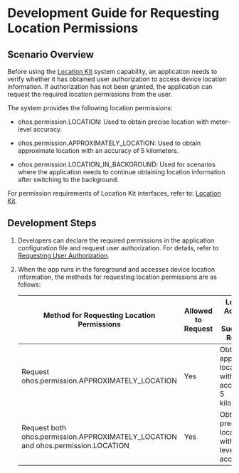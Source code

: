 # Development Guide for Requesting Location Permissions

## Scenario Overview

Before using the [Location Kit](../../../API_Reference/source_en/LocationKit/cj-apis-geo_location_manager.md) system capability, an application needs to verify whether it has obtained user authorization to access device location information. If authorization has not been granted, the application can request the required location permissions from the user.

The system provides the following location permissions:

- ohos.permission.LOCATION: Used to obtain precise location with meter-level accuracy.

- ohos.permission.APPROXIMATELY_LOCATION: Used to obtain approximate location with an accuracy of 5 kilometers.

- ohos.permission.LOCATION_IN_BACKGROUND: Used for scenarios where the application needs to continue obtaining location information after switching to the background.

For permission requirements of Location Kit interfaces, refer to: [Location Kit](../../../API_Reference/source_en/LocationKit/cj-apis-geo_location_manager.md).

## Development Steps

1. Developers can declare the required permissions in the application configuration file and request user authorization. For details, refer to [Requesting User Authorization](../security/AccessToken/cj-request-user-authorization.md#requesting-user-authorization).

2. When the app runs in the foreground and accesses device location information, the methods for requesting location permissions are as follows:

   | Method for Requesting Location Permissions | Allowed to Request | Location Accuracy After Successful Request |
   | -------- | -------- | -------- |
   | Request ohos.permission.APPROXIMATELY_LOCATION | Yes | Obtain approximate location with an accuracy of 5 kilometers. |
   | Request both ohos.permission.APPROXIMATELY_LOCATION and ohos.permission.LOCATION | Yes | Obtain precise location with meter-level accuracy. |